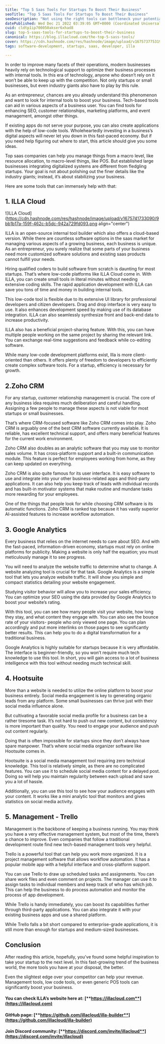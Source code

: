 ```yaml
---
title: "Top 5 Saas Tools For Startups To Boost Their Business"
seoTitle: "Top 5 Saas Tools For Startups To Boost Their Business"
seoDescription: "Not using the right tools can bottleneck your potential. Automate workflows by utilizing powerful tools to boost your business."
datePublished: Wed Dec 21 2022 03:39:05 GMT+0000 (Coordinated Universal Time)
cuid: cldtp1ip700050akser6xhad8
slug: top-5-saas-tools-for-startups-to-boost-their-business
canonical: https://blog.illacloud.com/the-top-5-sass-tools/
cover: https://cdn.hashnode.com/res/hashnode/image/upload/v1675737753193/5dcc7ba8-c172-48eb-a00e-3f06c6241991.png
tags: software-development, startups, saas, developer, illa

---
```


In order to improve many facets of their operations, modern businesses heavily rely on technological support to optimize their business processes with internal tools. In this era of technology, anyone who doesn’t rely on it won’t be able to keep up with the competition. Not only startups or small businesses, but even industry giants also have to play by this rule.

As an entrepreneur, chances are you already understand this phenomenon and want to look for internal tools to boost your business. Tech-based tools can aid in various aspects of a business user. You can find tools for enhancing SEO, customer relationships, marketing platforms, and event management, amongst other things.

If existing apps do not serve your purpose, you can also create applications with the help of low-code tools. Wholeheartedly investing in a business’s digital aspects will never let you down in this fast-paced economy. But if you need help figuring out where to start, this article should give you some ideas.

Top saas companies can help you manage things from a macro level, like resource allocation, to macro-level things, like POS. But established large businesses integrating digitalized systems are different from fledgling startups. Your goal is not about polishing out the finer details like the industry giants; instead, it’s about stabilizing your business.

Here are some tools that can immensely help with that:

## 1\. ILLA Cloud

![ILLA Cloud](https://cdn.hashnode.com/res/hashnode/image/upload/v1675741733090/9bb1b17a-159f-462c-b5dc-942a729fd093.png align="center")

ILLA is an open-source internal tool builder which also offers a cloud-based version. While there are countless software options in the saas market for managing various aspects of a growing business, each business is unique. As an entrepreneur, you surely realize that some parts of your business need more customized software solutions and existing saas products cannot fulfill your needs.

Hiring qualified coders to build software from scratch is daunting for most startups. That’s where low-code platforms like ILLA Cloud come in. With ILLA, you can create small tools in literal minutes without needing extensive coding skills. The rapid application development with ILLA can save you tons of time and money in building internal tools.

This low-code tool is flexible due to its extensive UI library for professional developers and citizen developers. Drag and drop interface is very easy to use. It also enhances development speed by making use of its database integration. ILLA can also seamlessly synthesize front and back-end data to increase productivity.

ILLA also has a beneficial project-sharing feature. With this, you can have multiple people working on the same project by sharing the relevant link. You can exchange real-time suggestions and feedback while co-editing software.

While many low-code development platforms exist, Illa is more client-oriented than others. It offers plenty of freedom to developers to efficiently create complex software tools. For a startup, efficiency is necessary for growth.

## 2.Zoho CRM

For any startup, customer relationship management is crucial. The core of any business idea requires much deliberation and careful handling. Assigning a few people to manage these aspects is not viable for most startups or small businesses.

That’s where CRM-focused software like Zoho CRM comes into play. Zoho CRM is arguably one of the best CRM software currently available. It is reliable, has excellent technical support, and offers many beneficial features for the current work environment.

Zoho CRM also doubles as an analytic software that you may use to monitor sales volume. It has cross-platform support and a built-in communication module. This feature is perfect for employees working from home, as they can keep updated on everything.

Zoho CRM is also quite famous for its user interface. It is easy software to use and integrate into your other business-related apps and third-party applications. It can also help you keep track of leads with individual records and has built-in motivator systems that make routine and mundane tasks more rewarding for your employees.

One of the things that people look for while choosing CRM software is its automatic functions. Zoho CRM is ranked top because it has vastly superior AI-assisted features to increase workflow automation.

## 3\. Google Analytics

Every business that relies on the internet needs to care about SEO. And with the fast-paced, information-driven economy, startups must rely on online platforms for publicity. Making a website is only half the equation; you must meticulously manage it to see progress.

You will need to analyze the website traffic to determine what to change. A website analyzing tool is crucial for that task. Google Analytics is a simple tool that lets you analyze website traffic. It will show you simple and compact statistics detailing your website engagement.

Studying visitor behavior will allow you to increase your sales efficiency. You can optimize your SEO using the data provided by Google Analytics to boost your website’s rating.

With this tool, you can see how many people visit your website, how long they stay, and what content they engage with. You can also see the bounce rate of your visitors- people who only viewed one page. You can plan accordingly and put more interlinks on those pages to see significantly better results. This can help you to do a digital transformation for a traditional business.

Google Analytics is highly suitable for startups because it is very affordable. The interface is beginner-friendly, so you won’t require much tech knowledge to use this tool. In short, you will gain access to a lot of business intelligence with this tool without needing much technical skill.[**​**](https://www.illacloud.com/blog/top-5-powerful-saas-tools-for-startups-to-boost-their-business#4-hootsuite)

## 4\. Hootsuite

More than a website is needed to utilize the online platform to boost your business entirely. Social media engagement is key to generating organic leads from any platform. Some small businesses can thrive just with their social media influence alone.

But cultivating a favorable social media profile for a business can be a rather tiresome task. It’s not hard to push out new content, but consistency is more important than quality. You need to engage your audience and push out content regularly.

Doing that is often impossible for startups since they don’t always have spare manpower. That’s where social media organizer software like Hootsuite comes in.

Hootsuite is a social media management tool requiring zero technical knowledge. This tool is relatively simple, as there are no complicated features. You can use it to schedule social media content for a delayed post. Doing so will help you maintain regularity between each upload and save you a lot of hassle.

Additionally, you can use this tool to see how your audience engages with your content. It works like a mini analytic tool that monitors and gives statistics on social media activity.

## 5\. Management - Trello

Management is the backbone of keeping a business running. You may think you have a very effective management system, but most of the time, there’s a chance to improve. Even companies that follow a traditional development route find new tech-based management tools very helpful.

Trello is a powerful tool that can help you work more organized. It is a project management software that allows workflow automation. It has a popular mobile app with a helpful interface and cross-platform support.

You can use Trello to draw up scheduled tasks and assignments. You can share work files and even comment on projects. The manager can use it to assign tasks to individual members and keep track of who has which job. This can help the business to do process automation and monitor the process of app development.

While Trello is handy immediately, you can boost its capabilities further through third-party applications. You can also integrate it with your existing business apps and use a shared platform.

While Trello falls a bit short compared to enterprise-grade applications, it is still more than enough for startups and medium-sized businesses.

## Conclusion

After reading this article, hopefully, you’ve found some helpful inspiration to take your startup to the next level. In this fast-growing trend of the business world, the more tools you have at your disposal, the better.

Even the slightest edge over your competitor can help your revenue. Management tools, low code tools, or even generic POS tools can significantly boost your business.

#### **You can check ILLA’s website here at:** [**https://illacloud.com**](https://illacloud.com)

#### **GitHub page:** [**https://github.com/illacloud/illa-builder**](https://github.com/illacloud/illa-builder)

#### **Join Discord community:** [**https://discord.com/invite/illacloud**](https://discord.com/invite/illacloud)